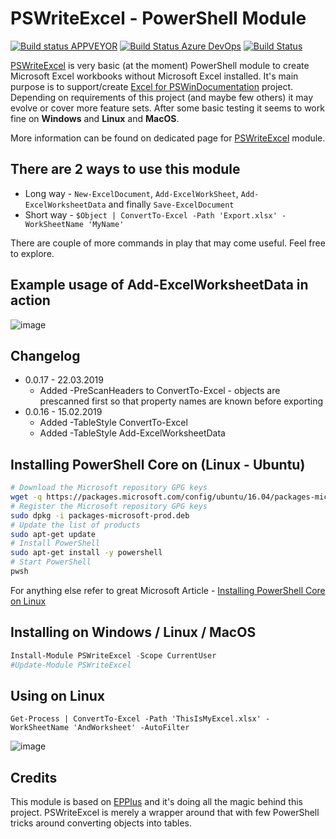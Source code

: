 # PSWriteExcel - PowerShell Module

[![Build status APPVEYOR](https://ci.appveyor.com/api/projects/status/n3ds0y45vc2dv6r2?svg=true)](https://ci.appveyor.com/project/PrzemyslawKlys/pswriteexcel)
[![Build Status Azure DevOps](https://dev.azure.com/evotecpl/PSWriteExcel/_apis/build/status/EvotecIT.PSWriteExcel)](https://dev.azure.com/evotecpl/PSWriteExcel/_build/latest?definitionId=1)
[![Build Status](https://travis-ci.org/EvotecIT/PSWriteExcel.svg?branch=master)](https://travis-ci.org/EvotecIT/PSWriteExcel)

[PSWriteExcel](https://evotec.xyz/hub/scripts/pswriteexcel-powershell-module/) is very basic (at the moment) PowerShell module to create Microsoft Excel workbooks without Microsoft Excel installed. It's main purpose is to support/create [Excel for PSWinDocumentation](https://evotec.xyz/hub/scripts/pswindocumentation-powershell-module/) project. Depending on requirements of this project (and maybe few others) it may evolve or cover more feature sets. After some basic testing it seems to work fine on **Windows** and **Linux** and **MacOS**.

More information can be found on dedicated page for [PSWriteExcel](https://evotec.xyz/hub/scripts/pswriteexcel-powershell-module/) module.

## There are 2 ways to use this module

-   Long way - `New-ExcelDocument`, `Add-ExcelWorkSheet`, `Add-ExcelWorksheetData` and finally `Save-ExcelDocument`
-   Short way - `$Object | ConvertTo-Excel -Path 'Export.xlsx' -WorkSheetName 'MyName'`

There are couple of more commands in play that may come useful. Feel free to explore.

## Example usage of Add-ExcelWorksheetData in action

![image](https://evotec.xyz/wp-content/uploads/2018/08/PSWriteExcel.gif.pagespeed.ce.WKvsf00WoC.gif)

## Changelog

-   0.0.17 - 22.03.2019
    -   Added -PreScanHeaders to ConvertTo-Excel - objects are prescanned first so that property names are known before exporting
-   0.0.16 - 15.02.2019
    -   Added -TableStyle ConvertTo-Excel
    -   Added -TableStyle Add-ExcelWorksheetData

## Installing PowerShell Core on (Linux - Ubuntu)

```bash
# Download the Microsoft repository GPG keys
wget -q https://packages.microsoft.com/config/ubuntu/16.04/packages-microsoft-prod.deb
# Register the Microsoft repository GPG keys
sudo dpkg -i packages-microsoft-prod.deb
# Update the list of products
sudo apt-get update
# Install PowerShell
sudo apt-get install -y powershell
# Start PowerShell
pwsh
```

For anything else refer to great Microsoft Article - [Installing PowerShell Core on Linux](https://docs.microsoft.com/en-US/powershell/scripting/setup/installing-powershell-core-on-linux?view=powershell-6)

## Installing on Windows / Linux / MacOS

```powershell
Install-Module PSWriteExcel -Scope CurrentUser
#Update-Module PSWriteExcel
```

## Using on Linux

```
Get-Process | ConvertTo-Excel -Path 'ThisIsMyExcel.xlsx' -WorkSheetName 'AndWorksheet' -AutoFilter
```

![image](https://evotec.xyz/wp-content/uploads/2018/09/PSWriteExcel-ExportOnUbuntu.gif)

## Credits

This module is based on [EPPlus](https://github.com/JanKallman/EPPlus) and it's doing all the magic behind this project. PSWriteExcel is merely a wrapper around that with few PowerShell tricks around converting objects into tables.
